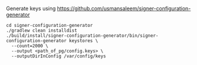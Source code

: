 Generate keys using https://github.com/usmansaleem/signer-configuration-generator

```shell
cd signer-configuration-generator
./gradlew clean installdist
./build/install/signer-configuration-generator/bin/signer-configuration-generator keystores \
  --count=2000 \
  --output <path_of_pg/config.keys> \
  --outputDirInConfig /var/config/keys
```